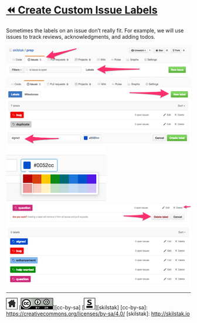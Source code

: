 # [⏪ Create Custom Issue Labels](/README.md)

Sometimes the labels on an issue don’t really fit. For example, we
will use issues to track reviews, acknowledgments, and adding
todos.

![](/assets/label1.png)
![](/assets/label2.png)
![](/assets/label3.png)
![](/assets/label4.png)
![](/assets/label5.png)
![](/assets/label6.png)

---
[![home](/assets/home-bw.png)](/README.md)
[![cc-by-sa](/assets/cc-by-sa.png)][cc-by-sa]
[![skilstak](/assets/skilstak-logo-bw.png)][skilstak]
[cc-by-sa]: https://creativecommons.org/licenses/by-sa/4.0/
[skilstak]: http://skilstak.io

